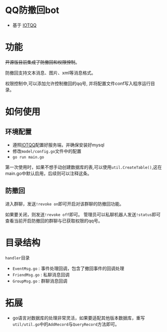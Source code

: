 QQ防撤回bot
===

- 基于 [IOTQQ](https://github.com/IOTQQ/IOTQQ)

# 功能

~~开源版目前集成了防撤回和权限控制~~。

防撤回支持文本消息、图片、xml等消息格式。

权限控制中,可以添加允许控制撤回的qq号, 并将配置文件conf写入程序运行目录。

# 如何使用

## 环境配置
- 遵照[IOTQQ](https://github.com/IOTQQ/IOTQQ)配置好服务端，并确保安装好mysql
- 修改`model/config.go`文件中的配置
- `go run main.go`

第一次使用时，如果不想手动创建数据库的表,可以使用`util.CreateTable()`,这在main.go中默认启用，后续则可以注释这条。

## 防撤回
进入群聊，发送`!revoke on`即可开启对该群聊的防撤回功能。

如果要关闭，则发送`!revoke off`即可。
管理员可以私聊机器人发送`!status`即可查看当前开启防撤回的群聊与已获取权限的qq号。

# 目录结构
`handler`目录
- `EventMsg.go` : 事件处理回调，包含了撤回事件的回调处理
- `FriendMsg.go` : 私聊消息回调
- `GroupMsg.go` : 群聊消息回调

# 拓展
- go语言对数据库的处理非常灵活，如果要适配其他版本数据库，重写`util/util.go`中的`AddRecord`与`QueryRecord`方法即可。



